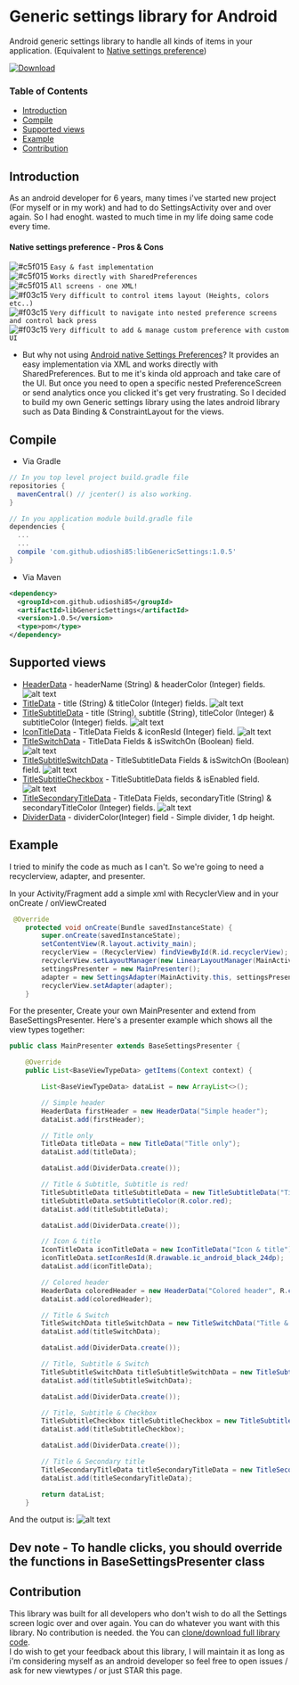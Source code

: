 # Generic settings library for Android

Android generic settings library to handle all kinds of items in your application. (Equivalent to [Native settings preference](https://developer.android.com/guide/topics/ui/settings.html))

[ ![Download](https://api.bintray.com/packages/udioshi85/maven/libGenericSettings/images/download.svg) ](https://bintray.com/udioshi85/maven/libGenericSettings/_latestVersion)
### Table of Contents
- [Introduction](#introduction)
- [Compile](#compile)
- [Supported views](#supported-views)
- [Example](#example)
- [Contribution](#contribution)

## Introduction

As an android developer for 6 years, many times i've started new project (For myself or in my work) and had to do SettingsActivity over and over again.
So I had enoght. wasted to much time in my life doing same code every time.

#### Native settings preference - Pros & Cons

![#c5f015](https://placehold.it/15/c5f015/000000?text=+) `Easy & fast implementation`  
![#c5f015](https://placehold.it/15/c5f015/000000?text=+) `Works directly with SharedPreferences`  
![#c5f015](https://placehold.it/15/c5f015/000000?text=+) `All screens - one XML!`  
![#f03c15](https://placehold.it/15/f03c15/000000?text=+) `Very difficult to control items layout (Heights, colors etc..)`  
![#f03c15](https://placehold.it/15/f03c15/000000?text=+) `Very difficult to navigate into nested preference screens and control back press`  
![#f03c15](https://placehold.it/15/f03c15/000000?text=+) `Very difficult to add & manage custom preference with custom UI`  


* But why not using [Android native Settings Preferences](https://developer.android.com/guide/topics/ui/settings.html)?
It provides an easy implementation via XML and works directly with SharedPreferences. But to me it's kinda old approach and take care of the UI. But once you need to open a specific nested PreferenceScreen or send analytics once you clicked it's get very frustrating.
So I decided to build my own Generic settings library using the lates android library such as Data Binding & ConstraintLayout for the views.

## Compile

* Via Gradle
```gradle
// In you top level project build.gradle file
repositories {
  mavenCentral() // jcenter() is also working.
}

// In you application module build.gradle file
dependencies {
  ...
  ...
  compile 'com.github.udioshi85:libGenericSettings:1.0.5'
}
````  

* Via Maven
````xml
<dependency>
  <groupId>com.github.udioshi85</groupId>
  <artifactId>libGenericSettings</artifactId>
  <version>1.0.5</version>
  <type>pom</type>
</dependency>
````

## Supported views
* [HeaderData](https://github.com/UdiOshi85/libGenericSettings/blob/master/src/main/java/com/oshi/libgenericsettings/data/HeaderData.java) -  headerName (String) & headerColor (Integer) fields.
![alt text](https://github.com/UdiOshi85/GenericSettings/blob/master/tut-pics/header-title.jpg "HeaderData example")  
* [TitleData](https://github.com/UdiOshi85/libGenericSettings/blob/master/src/main/java/com/oshi/libgenericsettings/data/TitleData.java) - title (String) & titleColor (Integer) fields.
![alt text](https://github.com/UdiOshi85/GenericSettings/blob/master/tut-pics/title.jpg "TitleData example")  
* [TitleSubtitleData](https://github.com/UdiOshi85/libGenericSettings/blob/master/src/main/java/com/oshi/libgenericsettings/data/TitleSubtitleData.java) - title (String), subtitle (String), titleColor (Integer) & subtitleColor (Integer) fields.
![alt text](https://github.com/UdiOshi85/GenericSettings/blob/master/tut-pics/title-subtitle-data.jpg "TitleSubtitleData example") 
* [IconTitleData](https://github.com/UdiOshi85/libGenericSettings/blob/master/src/main/java/com/oshi/libgenericsettings/data/IconTitleData.java) - TitleData Fields & iconResId (Integer) field.
![alt text](https://github.com/UdiOshi85/GenericSettings/blob/master/tut-pics/icon-title.jpg "IconTitleData example") 
* [TitleSwitchData](https://github.com/UdiOshi85/libGenericSettings/blob/master/src/main/java/com/oshi/libgenericsettings/data/TitleSwitchData.java) - TitleData Fields & isSwitchOn (Boolean) field.
![alt text](https://github.com/UdiOshi85/GenericSettings/blob/master/tut-pics/title-switch.jpg "TitleSwitchData example") 
* [TitleSubtitleSwitchData](https://github.com/UdiOshi85/libGenericSettings/blob/master/src/main/java/com/oshi/libgenericsettings/data/TitleSubtitleSwitchData.java) - TitleSubtitleData Fields & isSwitchOn (Boolean) field.
![alt text](https://github.com/UdiOshi85/GenericSettings/blob/master/tut-pics/title-subtitle-switch.jpg "TitleSubtitleSwitchData example") 
* [TitleSubtitleCheckbox](https://github.com/UdiOshi85/libGenericSettings/blob/master/src/main/java/com/oshi/libgenericsettings/data/TitleSubtitleCheckbox.java) - TitleSubtitleData fields & isEnabled field.  
![alt text](https://github.com/UdiOshi85/GenericSettings/blob/master/tut-pics/title-subtitle-checkbox.jpg "TitleSubtitleCheckbox example")
 * [TitleSecondaryTitleData](https://github.com/UdiOshi85/libGenericSettings/blob/master/src/main/java/com/oshi/libgenericsettings/data/TitleSecondaryTitleData.java) -  TitleData Fields, secondaryTitle (String) & secondaryTitleColor (Integer) fields.
 ![alt text]( https://github.com/UdiOshi85/GenericSettings/blob/master/tut-pics/title-secondary-title.jpg "TitleSecondaryTitleData example")
 * [DividerData](https://github.com/UdiOshi85/libGenericSettings/blob/master/src/main/java/com/oshi/libgenericsettings/data/DividerData.java) - dividerColor(Integer) field - Simple divider, 1 dp height.
 
 ## Example
 I tried to minify the code as much as I can't. So we're going to need a recyclerview, adapter, and presenter.

In your Activity/Fragment add a simple xml with RecyclerView and in your onCreate / onViewCreated
````java
 @Override
    protected void onCreate(Bundle savedInstanceState) {
        super.onCreate(savedInstanceState);
        setContentView(R.layout.activity_main);
        recyclerView = (RecyclerView) findViewById(R.id.recyclerView);
        recyclerView.setLayoutManager(new LinearLayoutManager(MainActivity.this));
        settingsPresenter = new MainPresenter();
        adapter = new SettingsAdapter(MainActivity.this, settingsPresenter);
        recyclerView.setAdapter(adapter);
    }
````
For the presenter, Create your own MainPresenter and extend from BaseSettingsPresenter. Here's a presenter example which shows all the view types together:
````java
public class MainPresenter extends BaseSettingsPresenter {

    @Override
    public List<BaseViewTypeData> getItems(Context context) {

        List<BaseViewTypeData> dataList = new ArrayList<>();

        // Simple header
        HeaderData firstHeader = new HeaderData("Simple header");
        dataList.add(firstHeader);

        // Title only
        TitleData titleData = new TitleData("Title only");
        dataList.add(titleData);

        dataList.add(DividerData.create());

        // Title & Subtitle, Subtitle is red!
        TitleSubtitleData titleSubtitleData = new TitleSubtitleData("Title & Subtitle", "Subtitle is red!");
        titleSubtitleData.setSubtitleColor(R.color.red);
        dataList.add(titleSubtitleData);

        dataList.add(DividerData.create());

        // Icon & title
        IconTitleData iconTitleData = new IconTitleData("Icon & title");
        iconTitleData.setIconResId(R.drawable.ic_android_black_24dp);
        dataList.add(iconTitleData);

        // Colored header
        HeaderData coloredHeader = new HeaderData("Colored header", R.color.red);
        dataList.add(coloredHeader);

        // Title & Switch
        TitleSwitchData titleSwitchData = new TitleSwitchData("Title & Switch", false);
        dataList.add(titleSwitchData);

        dataList.add(DividerData.create());

        // Title, Subtitle & Switch
        TitleSubtitleSwitchData titleSubtitleSwitchData = new TitleSubtitleSwitchData("Title, Subtitle & Switch", "Subtitle is here", false);
        dataList.add(titleSubtitleSwitchData);

        dataList.add(DividerData.create());

        // Title, Subtitle & Checkbox
        TitleSubtitleCheckbox titleSubtitleCheckbox = new TitleSubtitleCheckbox("Title, Subtitle & Checkbox", "Subtitle is here", false);
        dataList.add(titleSubtitleCheckbox);

        dataList.add(DividerData.create());

        // Title & Secondary title
        TitleSecondaryTitleData titleSecondaryTitleData = new TitleSecondaryTitleData("Title & Secondary title", "8");
        dataList.add(titleSecondaryTitleData);

        return dataList;
    }
````

And the output is:
 ![alt text]( https://github.com/UdiOshi85/GenericSettings/blob/master/tut-pics/all-items.png "Setting screen example")
 
## Dev note - To handle clicks, you should override the functions in BaseSettingsPresenter class

## Contribution
This library was built for all developers who don't wish to do all the Settings screen logic over and over again. You can do whatever you want with this library. No contribution is needed. the You can [clone/download full library code](https://github.com/UdiOshi85/libGenericSettings).  
I do wish to get your feedback about this library, I will maintain it as long as i'm considering myself as an android developer so feel free to open issues / ask for new viewtypes / or just STAR this page.
